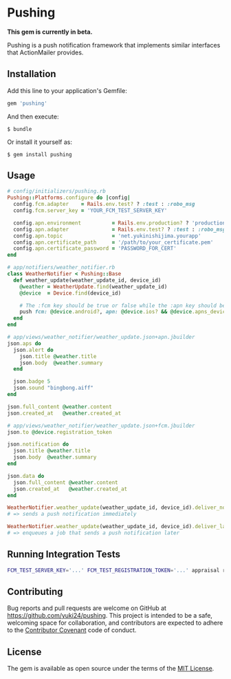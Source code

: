 # Pushing

**This gem is currently in beta.**

Pushing is a push notification framework that implements similar interfaces that ActionMailer provides.

## Installation

Add this line to your application's Gemfile:

```ruby
gem 'pushing'
```

And then execute:

    $ bundle

Or install it yourself as:

    $ gem install pushing

## Usage
```ruby
# config/initializers/pushing.rb
Pushing::Platforms.configure do |config|
  config.fcm.adapter    = Rails.env.test? ? :test : :robo_msg
  config.fcm.server_key = 'YOUR_FCM_TEST_SERVER_KEY'

  config.apn.environment          = Rails.env.production? ? 'production' : 'development'
  config.apn.adapter              = Rails.env.test? ? :test : :robo_msg
  config.apn.topic                = 'net.yukinishijima.yourapp'
  config.apn.certificate_path     = '/path/to/your_certificate.pem'
  config.apn.certificate_password = 'PASSWORD_FOR_CERT'
end
```

```ruby
# app/notifiers/weather_notifier.rb
class WeatherNotifier < Pushing::Base
  def weather_update(weather_update_id, device_id)
    @weather = WeatherUpdate.find(weather_update_id)
    @device  = Device.find(device_id)

    # The :fcm key should be true or false while the :apn key should be a valid device token or a falsy value
    push fcm: @device.android?, apn: @device.ios? && @device.apns_device_token
  end
end
```

```ruby
# app/views/weather_notifier/weather_update.json+apn.jbuilder
json.aps do
  json.alert do
    json.title @weather.title
    json.body  @weather.summary
  end

  json.badge 5
  json.sound "bingbong.aiff"
end

json.full_content @weather.content
json.created_at   @weather.created_at
```

```ruby
# app/views/weather_notifier/weather_update.json+fcm.jbuilder
json.to @device.registration_token

json.notification do
  json.title @weather.title
  json.body  @weather.summary
end

json.data do
  json.full_content @weather.content
  json.created_at   @weather.created_at
end
```

```ruby
WeatherNotifier.weather_update(weather_update_id, device_id).deliver_now!
# => sends a push notification immediately

WeatherNotifier.weather_update(weather_update_id, device_id).deliver_later!
# => enqueues a job that sends a push notification later
```

## Running Integration Tests

```sh
FCM_TEST_SERVER_KEY='...' FCM_TEST_REGISTRATION_TOKEN='...' appraisal rails_50 ruby -I"lib:test" test/integration_test.rb
```

## Contributing

Bug reports and pull requests are welcome on GitHub at https://github.com/yuki24/pushing. This project is intended to be a safe, welcoming space for collaboration, and contributors are expected to adhere to the [Contributor Covenant](http://contributor-covenant.org) code of conduct.


## License

The gem is available as open source under the terms of the [MIT License](http://opensource.org/licenses/MIT).
